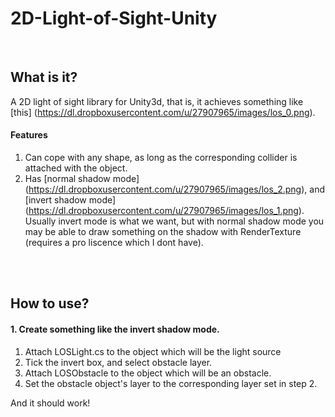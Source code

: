# 2D-Light-of-Sight-Unity
<br>

## What is it?
A 2D light of sight library for Unity3d, that is, it achieves something like [this] (https://dl.dropboxusercontent.com/u/27907965/images/los_0.png).

#### Features
1. Can cope with any shape, as long as the corresponding collider is attached with the object.
2. Has [normal shadow mode] (https://dl.dropboxusercontent.com/u/27907965/images/los_2.png), and [invert shadow mode] (https://dl.dropboxusercontent.com/u/27907965/images/los_1.png).
Usually invert mode is what we want, but with normal shadow mode you may be able to draw something on the shadow with RenderTexture (requires a pro liscence which I dont have).

<br><br>

## How to use?

#### 1. Create something like the invert shadow mode.
1. Attach LOSLight.cs to the object which will be the light source
2. Tick the invert box, and select obstacle layer.
3. Attach LOSObstacle to the object which will be an obstacle.
4. Set the obstacle object's layer to the corresponding layer set in step 2.

And it should work!

